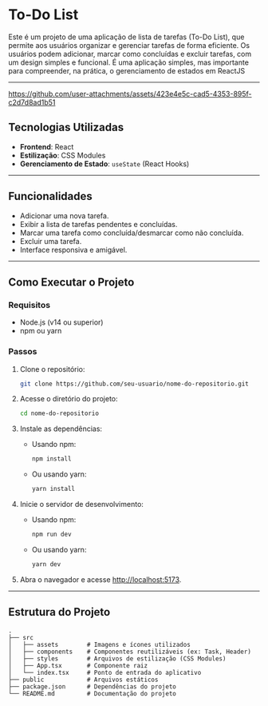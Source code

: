 # To-Do List

Este é um projeto de uma aplicação de lista de tarefas (To-Do List), que permite aos usuários organizar e gerenciar tarefas de forma eficiente. Os usuários podem adicionar, marcar como concluídas e excluir tarefas, com um design simples e funcional. É uma aplicação simples, mas importante para compreender, na prática, o gerenciamento de estados em ReactJS

---


https://github.com/user-attachments/assets/423e4e5c-cad5-4353-895f-c2d7d8ad1b51



## Tecnologias Utilizadas

- **Frontend**: React
- **Estilização**: CSS Modules
- **Gerenciamento de Estado**: `useState` (React Hooks)

---

## Funcionalidades

- Adicionar uma nova tarefa.
- Exibir a lista de tarefas pendentes e concluídas.
- Marcar uma tarefa como concluída/desmarcar como não concluída.
- Excluir uma tarefa.
- Interface responsiva e amigável.

---

## Como Executar o Projeto

### Requisitos

- Node.js (v14 ou superior)
- npm ou yarn

### Passos

1. Clone o repositório:

    ```bash
    git clone https://github.com/seu-usuario/nome-do-repositorio.git
    ```

2. Acesse o diretório do projeto:

    ```bash
    cd nome-do-repositorio
    ```

3. Instale as dependências:

    - Usando npm:

        ```bash
        npm install
        ```

    - Ou usando yarn:

        ```bash
        yarn install
        ```

4. Inicie o servidor de desenvolvimento:

    - Usando npm:

        ```bash
        npm run dev
        ```

    - Ou usando yarn:

        ```bash
        yarn dev
        ```

5. Abra o navegador e acesse [http://localhost:5173](http://localhost:5173).

---

## Estrutura do Projeto

```plaintext
. 
├── src
│   ├── assets        # Imagens e ícones utilizados
│   ├── components    # Componentes reutilizáveis (ex: Task, Header)
│   ├── styles        # Arquivos de estilização (CSS Modules)
│   ├── App.tsx       # Componente raiz
│   └── index.tsx     # Ponto de entrada do aplicativo
├── public            # Arquivos estáticos
├── package.json      # Dependências do projeto
└── README.md         # Documentação do projeto




